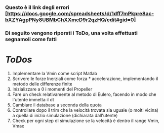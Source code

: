 
### Questo è il link degli errori [https://docs.google.com/spreadsheets/d/1dff7mPkpre8ac-bXZYAgpPNy8UBMbChXXmcD9r2qzHQ/edit#gid=0]
###  Di seguito vengono riporati i ToDo, una volta effettuati segnamoli come fatti

# *ToDos*

1) Implementare la Vmin come script Matlab
2) Scrivere le forze Inerziali come forza * accelerazione, implementando il metodo delle differenze finite
3) Inizializzare a 0 i momenti del Propeller
4) Fare un check relativamente al metodo di Eulero, facendo in modo che l'utente immetta il dt
5) Cambiare il database a seconda della quota
6) Controllare dopo il trim che la velocità trovata sia uguale (o moltl vicina) a quella di inizio simulazione (dichiarata dall'utente)
7) Check per ogni step di simulazione se la velocità è dentro il range Vmin, Vmax
